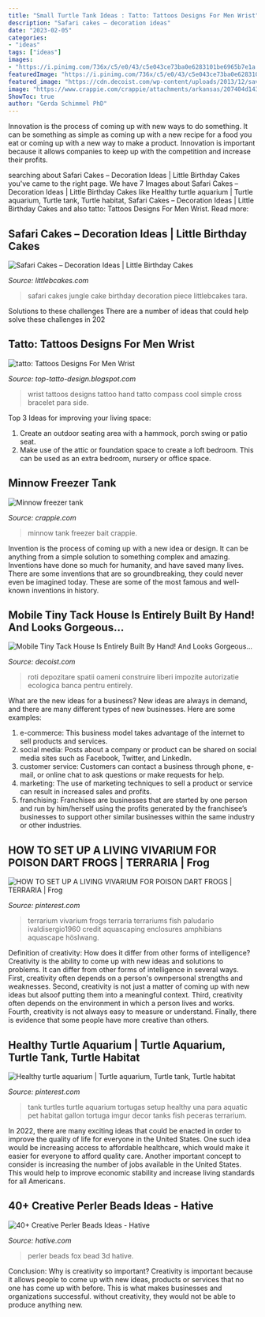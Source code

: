 ```yaml
---
title: "Small Turtle Tank Ideas : Tatto: Tattoos Designs For Men Wrist"
description: "Safari cakes – decoration ideas"
date: "2023-02-05"
categories:
- "ideas"
tags: ["ideas"]
images:
- "https://i.pinimg.com/736x/c5/e0/43/c5e043ce73ba0e6283101be6965b7e1a.jpg"
featuredImage: "https://i.pinimg.com/736x/c5/e0/43/c5e043ce73ba0e6283101be6965b7e1a.jpg"
featured_image: "https://cdn.decoist.com/wp-content/uploads/2013/12/savvy-wardrobe-and-storage-area.jpg"
image: "https://www.crappie.com/crappie/attachments/arkansas/207404d1435256435-minnow-freezer-tank-imageuploadedbytapatalk1435256431-325423-jpg"
ShowToc: true
author: "Gerda Schimmel PhD"
---
```



Innovation is the process of coming up with new ways to do something. It can be something as simple as coming up with a new recipe for a food you eat or coming up with a new way to make a product. Innovation is important because it allows companies to keep up with the competition and increase their profits.

	

		
searching about Safari Cakes – Decoration Ideas | Little Birthday Cakes you've came to the right page. We have 7 Images about Safari Cakes – Decoration Ideas | Little Birthday Cakes like Healthy turtle aquarium | Turtle aquarium, Turtle tank, Turtle habitat, Safari Cakes – Decoration Ideas | Little Birthday Cakes and also tatto: Tattoos Designs For Men Wrist. Read more:
		
    
## Safari Cakes – Decoration Ideas | Little Birthday Cakes

<img loading=lazy src="http://www.littlebcakes.com/wp-content/uploads/2014/01/Safari-Cakes-Pictures-768x1024.jpg" onerror="this.onerror=null;this.src='https://tse3.mm.bing.net/th?id=OIP.G_xoIImjsZUYhIy1yOBCCgHaJ4&amp;pid=15.1';" alt="Safari Cakes – Decoration Ideas | Little Birthday Cakes">

_Source: littlebcakes.com_

>safari cakes jungle cake birthday decoration piece littlebcakes tara. 

	

Solutions to these challenges
There are a number of ideas that could help solve these challenges in 202
    
## Tatto: Tattoos Designs For Men Wrist

<img loading=lazy src="http://3.bp.blogspot.com/-R7RVdFDJx-c/UQIfTKDJmoI/AAAAAAAALKE/mdCisqFaZzc/s1600/450_girls-hand-cross-wrist-tattoo-design-for-524303467.jpg" onerror="this.onerror=null;this.src='https://tse3.mm.bing.net/th?id=OIP.7r4XUCjAUiEYBR1CL3y6AwAAAA&amp;pid=15.1';" alt="tatto: Tattoos Designs For Men Wrist">

_Source: top-tatto-design.blogspot.com_

>wrist tattoos designs tattoo hand tatto compass cool simple cross bracelet para side. 

	

Top 3 Ideas for improving your living space:
1. Create an outdoor seating area with a hammock, porch swing or patio seat.
2. Make use of the attic or foundation space to create a loft bedroom. This can be used as an extra bedroom, nursery or office space.

    
## Minnow Freezer Tank

<img loading=lazy src="https://www.crappie.com/crappie/attachments/arkansas/207404d1435256435-minnow-freezer-tank-imageuploadedbytapatalk1435256431-325423-jpg" onerror="this.onerror=null;this.src='https://tse2.mm.bing.net/th?id=OIP.zUYKAbo3bH4qdLM0v4GVqQHaFj&amp;pid=15.1';" alt="Minnow freezer tank">

_Source: crappie.com_

>minnow tank freezer bait crappie. 

	

Invention is the process of coming up with a new idea or design. It can be anything from a simple solution to something complex and amazing. Inventions have done so much for humanity, and have saved many lives. There are some inventions that are so groundbreaking, they could never even be imagined today. These are some of the most famous and well-known inventions in history.

    
## Mobile Tiny Tack House Is Entirely Built By Hand! And Looks Gorgeous…

<img loading=lazy src="https://cdn.decoist.com/wp-content/uploads/2013/12/savvy-wardrobe-and-storage-area.jpg" onerror="this.onerror=null;this.src='https://tse1.mm.bing.net/th?id=OIP.ORIx8ZAGSYw-A-dzECaWmQHaLI&amp;pid=15.1';" alt="Mobile Tiny Tack House Is Entirely Built By Hand! And Looks Gorgeous…">

_Source: decoist.com_

>roti depozitare spatii oameni construire liberi impozite autorizatie ecologica banca pentru entirely. 

	

What are the new ideas for a business?
New ideas are always in demand, and there are many different types of new businesses. Here are some examples: 
1. e-commerce: This business model takes advantage of the internet to sell products and services. 
2. social media: Posts about a company or product can be shared on social media sites such as Facebook, Twitter, and LinkedIn. 
3. customer service: Customers can contact a business through phone, e-mail, or online chat to ask questions or make requests for help. 
4. marketing: The use of marketing techniques to sell a product or service can result in increased sales and profits. 
5. franchising: Franchises are businesses that are started by one person and run by him/herself using the profits generated by the franchisee’s businesses to support other similar businesses within the same industry or other industries.

    
## HOW TO SET UP A LIVING VIVARIUM FOR POISON DART FROGS | TERRARIA | Frog

<img loading=lazy src="https://i.pinimg.com/736x/80/ad/77/80ad77660e5593adb397c8e002f82ffb.jpg" onerror="this.onerror=null;this.src='https://tse3.mm.bing.net/th?id=OIP.qGbEPwOtOjiX5QA9GUj9IwHaJ4&amp;pid=15.1';" alt="HOW TO SET UP A LIVING VIVARIUM FOR POISON DART FROGS | TERRARIA | Frog">

_Source: pinterest.com_

>terrarium vivarium frogs terraria terrariums fish paludario ivaldisergio1960 credit aquascaping enclosures amphibians aquascape höslwang. 

	

Definition of creativity: How does it differ from other forms of intelligence?
Creativity is the ability to come up with new ideas and solutions to problems. It can differ from other forms of intelligence in several ways. First, creativity often depends on a person's ownpersonal strengths and weaknesses. Second, creativity is not just a matter of coming up with new ideas but alsoof putting them into a meaningful context. Third, creativity often depends on the environment in which a person lives and works. Fourth, creativity is not always easy to measure or understand. Finally, there is evidence that some people have more creative than others.

    
## Healthy Turtle Aquarium | Turtle Aquarium, Turtle Tank, Turtle Habitat

<img loading=lazy src="https://i.pinimg.com/736x/c5/e0/43/c5e043ce73ba0e6283101be6965b7e1a.jpg" onerror="this.onerror=null;this.src='https://tse4.mm.bing.net/th?id=OIP.VaO60btwq4F7z_DPsyTXCAHaFj&amp;pid=15.1';" alt="Healthy turtle aquarium | Turtle aquarium, Turtle tank, Turtle habitat">

_Source: pinterest.com_

>tank turtles turtle aquarium tortugas setup healthy una para aquatic pet habitat gallon tortuga imgur decor tanks fish peceras terrarium. 

	

In 2022, there are many exciting ideas that could be enacted in order to improve the quality of life for everyone in the United States. One such idea would be increasing access to affordable healthcare, which would make it easier for everyone to afford quality care. Another important concept to consider is increasing the number of jobs available in the United States. This would help to improve economic stability and increase living standards for all Americans.

    
## 40+ Creative Perler Beads Ideas - Hative

<img loading=lazy src="https://hative.com/wp-content/uploads/2014/04/perler-beads-ideas/43-fox-perler-beads.jpg" onerror="this.onerror=null;this.src='https://tse3.mm.bing.net/th?id=OIP.dmiTe7iBTwv9iPZDjWm64AHaG5&amp;pid=15.1';" alt="40+ Creative Perler Beads Ideas - Hative">

_Source: hative.com_

>perler beads fox bead 3d hative. 

	

Conclusion: Why is creativity so important?
Creativity is important because it allows people to come up with new ideas, products or services that no one has come up with before. This is what makes businesses and organizations successful. without creativity, they would not be able to produce anything new.

